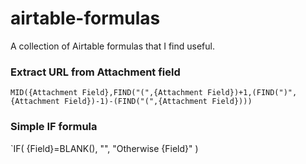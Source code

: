# airtable-formulas
A collection of Airtable formulas that I find useful.

### Extract URL from Attachment field
`MID({Attachment Field},FIND("(",{Attachment Field})+1,(FIND(")",{Attachment Field})-1)-(FIND("(",{Attachment Field})))`

### Simple IF formula
`IF(
  {Field}=BLANK(),
  "",
  "Otherwise {Field}"
  )
